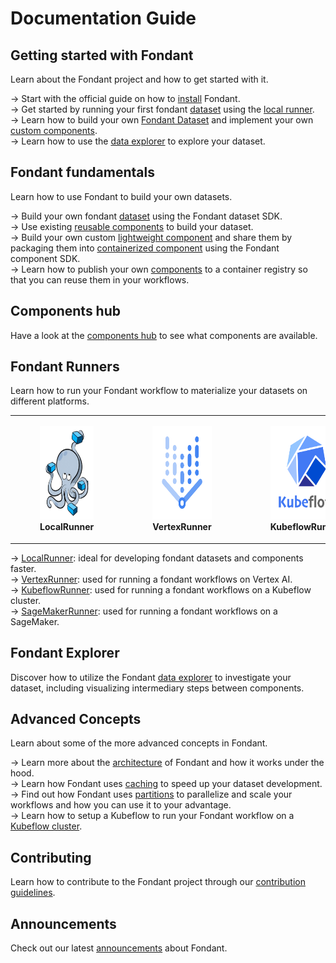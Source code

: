 # Documentation Guide

## Getting started with Fondant

Learn about the Fondant project and how to get started with it.

→ Start with the official guide on how to [install](guides/installation.md) Fondant.  
→ Get started by running your first fondant [dataset](guides/first_dataset.md) using the [local
runner](runners/local.md).  
→ Learn how to build your own [Fondant Dataset](guides/build_a_simple_dataset.md) and implement your 
own [custom components](guides/implement_custom_components.md).    
→ Learn how to use the [data explorer](data_explorer.md) to explore your dataset.

## Fondant fundamentals

Learn how to use Fondant to build your own datasets.

-> Build your own fondant [dataset](dataset.md) using the Fondant dataset SDK.  
-> Use existing [reusable components](components/hub.md) to build your dataset.  
-> Build your own custom [lightweight component](components/lightweight_components.md) 
and share them by packaging them into [containerized component](components/containerized_components.md) using the Fondant component
SDK.  
-> Learn how to publish your own [components](components/publishing_components.md) to a container
registry so that you can reuse them in your workflows.  

## Components hub

Have a look at the [components hub](components/hub.md) to see what components are available.

## Fondant Runners

Learn how to run your Fondant workflow to materialize your datasets on different platforms.

<table class="images" width="100%" style="border: 0px solid white; width: 100%; text-align: center;">
    <tr style="border: 0px;">
        <td width="25%" style="border: 0px; width: 25%">
            <figure>
                <img src="https://github.com/ml6team/fondant/blob/main/docs/art/runners/docker_compose.png?raw=true"  style="height: 150px; margin-left: auto; margin-right: auto;" />
                <figcaption class="caption"><strong>LocalRunner</strong></figcaption>
            </figure>
        </td>
        <td width="25%" style="border: 0px; width: 25%">
            <figure>
                <img src="https://github.com/ml6team/fondant/blob/main/docs/art/runners/vertex_ai.png?raw=true"  style="height: 150px; margin-left: auto; margin-right: auto;" />
                <figcaption class="caption"><strong>VertexRunner</strong></figcaption>
            </figure>
        </td>
        <td width="25%" style="border: 0px; width: 25%">
            <figure>
                <img src="https://github.com/ml6team/fondant/blob/main/docs/art/runners/kubeflow_pipelines.png?raw=true"  style="height: 150px; margin-left: auto; margin-right: auto;" />
                <figcaption class="caption"><strong>KubeflowRunner</strong></figcaption>
            </figure>
        </td>
        <td width="25%" style="border: 0px; width: 25%">
            <figure>
                <img src="https://github.com/ml6team/fondant/blob/main/docs/art/runners/sagemaker.png?raw=true"  style="height: 150px; margin-left: auto; margin-right: auto;" />
                <figcaption class="caption"><strong>SageMakerRunner</strong></figcaption>
            </figure>
        </td>
    </tr>
</table>



-> [LocalRunner](runners/local.md): ideal for developing fondant datasets and components faster.   
-> [VertexRunner](runners/vertex.md): used for running a fondant workflows on Vertex AI.  
-> [KubeflowRunner](runners/kfp.md): used for running a fondant workflows on a Kubeflow cluster.  
-> [SageMakerRunner](runners/sagemaker.md): used for running a fondant workflows on a SageMaker.

## Fondant Explorer

Discover how to utilize the Fondant [data explorer](data_explorer.md) to investigate your dataset, including visualizing intermediary steps between components.

## Advanced Concepts

Learn about some of the more advanced concepts in Fondant.

-> Learn more about the [architecture](architecture.md) of Fondant and how it works under the
hood.  
-> Learn how Fondant uses [caching](caching.md) to speed up your dataset development.  
-> Find out how Fondant uses [partitions](partitions.md) to parallelize and scale your workflows and
how you can use it to your advantage.  
-> Learn how to setup a Kubeflow to run your Fondant workflow on a [Kubeflow cluster](runners/kfp_infrastructure.md).

## Contributing

Learn how to contribute to the Fondant project through
our [contribution guidelines](contributing.md).

## Announcements

Check out our latest [announcements](blog/index.md) about Fondant.
